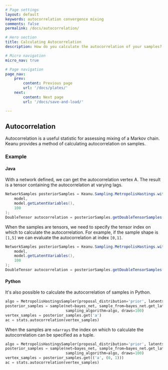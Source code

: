 ```yaml
---
# Page settings
layout: default
keywords: autocorrelation convergence mixing
comments: false
permalink: /docs/autocorrelation/

# Hero section
title: Calculating Autocorrelation
description: How do you calculate the autocorrelation of your samples?

# Micro navigation
micro_nav: true

# Page navigation
page_nav:
    prev:
        content: Previous page
        url: '/docs/plates/'
    next:
        content: Next page
        url: '/docs/save-and-load/'

---
```


## Autocorrelation

Autocorrelation is a useful statistic for assessing mixing of a Markov chain. Keanu provides a method of 
calculating autocorrelation on samples.

### Example

#### Java

With a network defined, we can get the autocorrelation vertex A. The result is 
a tensor containing the autocorrelation at varying lags.
```java
NetworkSamples posteriorSamples = Keanu.Sampling.MetropolisHastings.withDefaultConfig().getPosteriorSamples(
    model,
    model.getLatentVariables(),
    100
);
DoubleTensor autocorrelation = posteriorSamples.getDoubleTensorSamples(A).getAutocorrelation();
```

When the samples are tensors, we need to specify the tensor index on which to calculate the autocorrelation.
For example, if the sample shape is `[1,5]` we can evaluate the autocorrelation at index `[0,1]`.
```java
NetworkSamples posteriorSamples = Keanu.Sampling.MetropolisHastings.withDefaultConfig().getPosteriorSamples(
    model,
    model.getLatentVariables(),
    100
);
DoubleTensor autocorrelation = posteriorSamples.getDoubleTensorSamples(A).getAutocorrelation(0, 1);
```

#### Python

It's also possible to calculate the autocorrelation of samples in Python.

```python
algo = MetropolisHastingsSampler(proposal_distribution='prior', latents=bayes_net.get_latent_vertices())
posterior_samples = sample(net=bayes_net, sample_from=bayes_net.get_latent_vertices(),
                           sampling_algorithm=algo, draws=100)
vertex_samples = posterior_samples.get('a')
ac = stats.autocorrelation(vertex_samples)
```

When the samples are `ndarrays` the index on which to calculate the autocorrelation can be specified 
as a tuple.

```python
algo = MetropolisHastingsSampler(proposal_distribution='prior', latents=bayes_net.get_latent_vertices())
posterior_samples = sample(net=bayes_net, sample_from=bayes_net.get_latent_vertices(),
                           sampling_algorithm=algo, draws=100)
vertex_samples = posterior_samples.get(('a', (0, 1)))
ac = stats.autocorrelation(vertex_samples)
```
